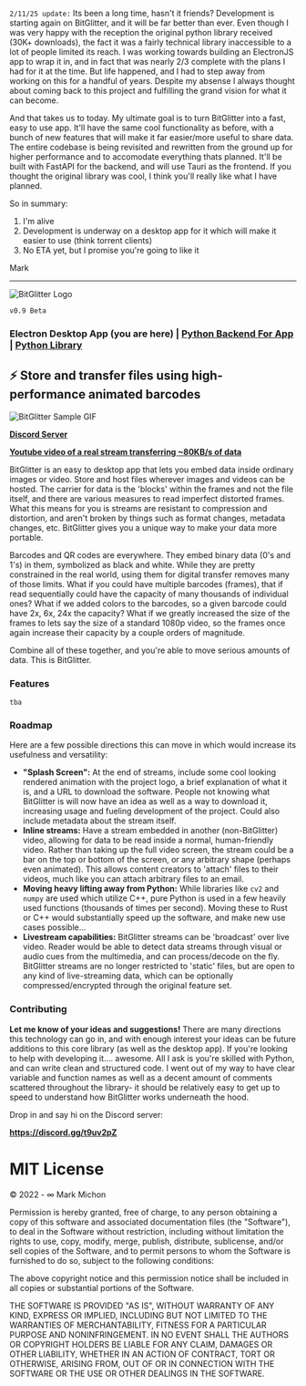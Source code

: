`2/11/25 update:` Its been a long time, hasn't it friends?  Development is starting again on BitGlitter, and it will be far better than ever.  Even though I was very happy with the reception the original python library received (30K+ downloads), the fact it was a fairly technical library inaccessible to a lot of people limited its reach.  I was working towards building an ElectronJS app to wrap it in, and in fact that was nearly 2/3 complete with the plans I had for it at the time.  But life happened, and I had to step away from working on this for a handful of years.  Despite my absense I always thought about coming back to this project and fulfilling the grand vision for what it can become.

And that takes us to today.  My ultimate goal is to turn BitGlitter into a fast, easy to use app.  It'll have the same cool functionality as before, with a bunch of new features that will make it far easier/more useful to share data.  The entire codebase is being revisited and rewritten from the ground up for higher performance and to accomodate everything thats planned.  It'll be built with FastAPI for the backend, and will use Tauri as the frontend.  If you thought the original library was cool, I think you'll really like what I have planned.  

So in summary:

1) I'm alive
2) Development is underway on a desktop app for it which will make it easier to use (think torrent clients)
3) No ETA yet, but I promise you're going to like it

Mark

___

![BitGlitter Logo](https://i.imgur.com/pX8b4Dy.png)

`v0.9 Beta`

### Electron Desktop App (you are here) | [Python Backend For App](https://github.com/MarkMichon1/BitGlitter-Backend) | [Python Library](https://github.com/MarkMichon1/BitGlitter-Python)

## ⚡ Store and transfer files using high-performance animated barcodes

![BitGlitter Sample GIF](https://i.imgur.com/lPFR5kA.gif)

**[Discord Server](https://discord.gg/t9uv2pZ)**

**[Youtube video of a real stream transferring ~80KB/s of data](https://youtu.be/TIKEEA2mXrI)**

BitGlitter is an easy to desktop app that lets you embed data inside ordinary images or video.  Store and
host files wherever images and videos can be hosted.  The carrier for data is the  'blocks' within the
frames and not the file itself, and there are various measures to read imperfect distorted frames. What this
means for you is streams are resistant to compression and distortion, and aren't broken by things such as
format changes, metadata changes, etc. BitGlitter gives you a unique way to make your data more portable.

Barcodes and QR codes are everywhere. They embed binary data (0's and 1's) in them, symbolized as black and
white. While they are pretty constrained in the real world, using them for digital transfer removes many of
those limits. What if you could have multiple barcodes (frames), that if read sequentially could have the
capacity of many thousands of individual ones? What if we added colors to the barcodes, so a given barcode
could have 2x, 6x, 24x the capacity? What if we greatly increased the size of the frames to lets say the
size of a standard 1080p video, so the frames once again increase their capacity by a couple orders of
magnitude.

Combine all of these together, and you're able to move serious amounts of data. This is BitGlitter.

### Features
`tba`

### Roadmap

Here are a few possible directions this can move in which would increase its usefulness and versatility:
- **"Splash Screen":** At the end of streams, include some cool looking rendered animation with the project logo, a
  brief explanation of what it is, and a URL to download the software.  People not knowing what BitGlitter is will now
  have an idea as well as a way to download it, increasing usage and fueling development of the project.  Could also
  include metadata about the stream itself.
- **Inline streams:** Have a stream embedded in another (non-BitGlitter) video, allowing for data to be read inside
  a normal, human-friendly video.  Rather than taking up the full video screen, the stream could be a bar on the top or
  bottom of the screen, or any arbitrary shape (perhaps even animated).  This allows content creators to 'attach' files
  to their videos, much like you can attach arbitrary files to an email.
- **Moving heavy lifting away from Python:** While libraries like `cv2` and `numpy` are used which utilize C++, pure
  Python is used in a few heavily used functions (thousands of times per second).  Moving these to Rust or C++ would
  substantially speed up the software, and make new use cases possible...
- **Livestream capabilities:** BitGlitter streams can be 'broadcast' over live video.  Reader would be able to detect
  data streams through visual or audio cues from the multimedia, and can process/decode on the fly.  BitGlitter streams
  are no longer restricted to 'static' files, but are open to any kind of live-streaming data, which can be optionally
  compressed/encrypted through the original feature set.

### Contributing

**Let me know of your ideas and suggestions!**  There are many directions this technology can go in, and with enough interest
your ideas can be future additions to this core library (as well as the desktop app).  If you're looking to help with
developing it.... awesome.  All I ask is you're skilled with Python, and can write clean and structured code.  I went
out of my way to have clear variable and function names as well as a decent amount of comments scattered throughout the
library- it should be relatively easy to get up to speed to understand how BitGlitter works underneath the hood.

Drop in and say hi on the Discord server:

**https://discord.gg/t9uv2pZ**

# MIT License

© 2022 - ∞ Mark Michon

Permission is hereby granted, free of charge, to any person obtaining a copy of this software and associated documentation files (the "Software"), to deal in the Software without restriction, including without limitation the rights to use, copy, modify, merge, publish, distribute, sublicense, and/or sell copies of the Software, and to permit persons to whom the Software is furnished to do so, subject to the following conditions:

The above copyright notice and this permission notice shall be included in all copies or substantial portions of the Software.

THE SOFTWARE IS PROVIDED "AS IS", WITHOUT WARRANTY OF ANY KIND, EXPRESS OR IMPLIED, INCLUDING BUT NOT LIMITED TO THE WARRANTIES OF MERCHANTABILITY, FITNESS FOR A PARTICULAR PURPOSE AND NONINFRINGEMENT. IN NO EVENT SHALL THE AUTHORS OR COPYRIGHT HOLDERS BE LIABLE FOR ANY CLAIM, DAMAGES OR OTHER LIABILITY, WHETHER IN AN ACTION OF CONTRACT, TORT OR OTHERWISE, ARISING FROM, OUT OF OR IN CONNECTION WITH THE SOFTWARE OR THE USE OR OTHER DEALINGS IN THE SOFTWARE.
